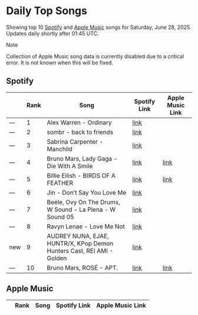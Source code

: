 # Daily Top Songs

Showing top 10 [Spotify](#spotify) and [Apple Music](#apple-music) songs for Saturday, June 28, 2025. Updates daily shortly after 01:45 UTC.

> [!NOTE]  
> Collection of Apple Music song data is currently disabled due to a critical error. It is not known when this will be fixed.

## Spotify

|             | Rank            | Song            | Spotify Link                    | Apple Music Link                                                                             |
| ----------- | --------------- | --------------- | ------------------------------- | -------------------------------------------------------------------------------------------- |
| — | 1 | Alex Warren \- Ordinary | [link](https://open.spotify.com/track/6qqrTXSdwiJaq8SO0X2lSe) |  |
| — | 2 | sombr \- back to friends | [link](https://open.spotify.com/track/0FTmksd2dxiE5e3rWyJXs6) |  |
| — | 3 | Sabrina Carpenter \- Manchild | [link](https://open.spotify.com/track/42UBPzRMh5yyz0EDPr6fr1) |  |
| — | 4 | Bruno Mars, Lady Gaga \- Die With A Smile | [link](https://open.spotify.com/track/2plbrEY59IikOBgBGLjaoe) | [link](https://music.apple.com/us/song/die-with-a-smile/1762656732) |
| — | 5 | Billie Eilish \- BIRDS OF A FEATHER | [link](https://open.spotify.com/track/6dOtVTDdiauQNBQEDOtlAB) | [link](https://music.apple.com/us/song/birds-of-a-feather/1739659142) |
| — | 6 | Jin \- Don’t Say You Love Me | [link](https://open.spotify.com/track/27xkOIER6uDLKALIelHylZ) |  |
| — | 7 | Beéle, Ovy On The Drums, W Sound \- La Plena \- W Sound 05 | [link](https://open.spotify.com/track/6iOndD4OFo7GkaDypWQIou) |  |
| — | 8 | Ravyn Lenae \- Love Me Not | [link](https://open.spotify.com/track/4WFgvKVfEhb3IUAFGrutTR) |  |
| new | 9 | AUDREY NUNA, EJAE, HUNTR/X, KPop Demon Hunters Cast, REI AMI \- Golden | [link](https://open.spotify.com/track/1CPZ5BxNNd0n0nF4Orb9JS) |  |
| — | 10 | Bruno Mars, ROSÉ \- APT\. | [link](https://open.spotify.com/track/5vNRhkKd0yEAg8suGBpjeY) | [link](https://music.apple.com/us/song/apt/1773452221) |

## Apple Music

|             | Rank            | Song            | Spotify Link                    | Apple Music Link                   |
| ----------- | --------------- | --------------- | ------------------------------- | ---------------------------------- |
